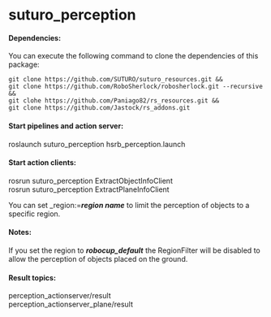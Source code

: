 # suturo_perception
#### Dependencies:
You can execute the following command to clone the dependencies of this package:
```
git clone https://github.com/SUTURO/suturo_resources.git &&   
git clone https://github.com/RoboSherlock/robosherlock.git --recursive &&   
git clohe https://github.com/Paniago82/rs_resources.git &&
git clone https://github.com/Jastock/rs_addons.git
```

#### Start pipelines and action server:
roslaunch suturo_perception hsrb_perception.launch   

#### Start action clients:  
rosrun suturo_perception ExtractObjectInfoClient   
rosrun suturo_perception ExtractPlaneInfoClient   

You can set \_region:=**_region name_** to limit the perception of objects to a specific region.

#### Notes:
If you set the region to **_robocup_default_** the RegionFilter will be disabled to allow the perception of objects placed on the ground.

#### Result topics:  
perception_actionserver/result   
perception_actionserver_plane/result   
